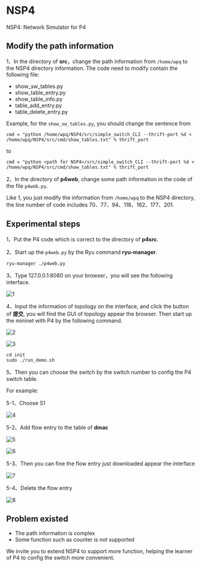 # NSP4

NSP4:  Network Simulator for P4

## Modify the path information

1、In the directory of **src**，change the path information from ```/home/wpq``` to the NSP4 directory information. The code need to modify contain the following file:

-  show_sw_tables.py
-  show_table_entry.py
-  show_table_info.py
-  table_add_entry.py
-  table_delete_entry.py

Example, for the ```show_sw_tables.py```, you should change the sentence from 

```
cmd = "python /home/wpq/NSP4/src/simple_switch_CLI --thrift-port %d < /home/wpq/NSP4/src/cmd/show_tables.txt" % thrift_port
```

to

```
cmd = "python <path for NSP4>/src/simple_switch_CLI --thrift-port %d < /home/wpq/NSP4/src/cmd/show_tables.txt" % thrift_port
```

2、In the directory of **p4web**, change some path information in the code of the file ```p4web.py```.

Like 1, you just modify the information from ```/home/wpq``` to the NSP4 directory, the line number of code includes 70、77、94、118、162、177、201.

## Experimental steps

1、Put the P4 code which is correct to the directory of **p4src**.

2、Start up the ```p4web.py``` by the Ryu command **ryu-manager**.

```
ryu-manager ./p4web.py
```

3、Type 127.0.0.1:8080 on your browser，you will see the following interface.

![1](http://images2015.cnblogs.com/blog/990007/201705/990007-20170531124619618-154243598.png)

4、Input the information of topology on the interface, and click the button of **提交**, you will find the GUI of topology appear the browser. Then start up the mininet with P4 by the following command.

![2](http://images2015.cnblogs.com/blog/990007/201705/990007-20170531124620539-1327136931.png)

![3](http://images2015.cnblogs.com/blog/990007/201705/990007-20170531124623196-1485318798.png)

```
cd init
sudo ./run_demo.sh
```

5、Then you can choose the switch by the switch number to config the P4 switch table.

For example:

 5-1、Choose S1

![4](http://images2015.cnblogs.com/blog/990007/201705/990007-20170531124630274-1078869477.png)

 5-2、Add flow entry to the table of **dmac**

![5](http://images2015.cnblogs.com/blog/990007/201705/990007-20170531124632274-709174381.png)

![6](http://images2015.cnblogs.com/blog/990007/201705/990007-20170531124633461-1679913531.png)

 5-3、Then you can fine the flow entry just downloaded appear the interface

![7](http://images2015.cnblogs.com/blog/990007/201705/990007-20170531124634618-1109635584.png)

 5-4、Delete the flow entry

![8](http://images2015.cnblogs.com/blog/990007/201705/990007-20170531124637539-179970778.png)

## Problem existed

- The path information is complex
- Some function  such as counter is not supported

We invite you to extend NSP4 to support more function, helping the learner of P4 to config the switch more convenient.
